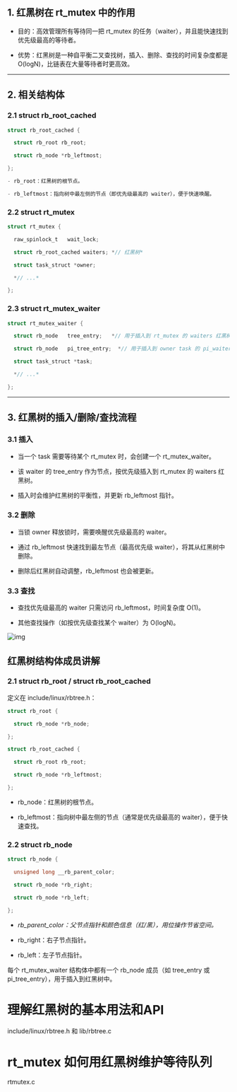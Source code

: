 ## 1. 红黑树在 rt_mutex 中的作用

- 目的：高效管理所有等待同一把 rt_mutex 的任务（waiter），并且能快速找到优先级最高的等待者。

- 优势：红黑树是一种自平衡二叉查找树，插入、删除、查找的时间复杂度都是 O(logN)，比链表在大量等待者时更高效。

------

## 2. 相关结构体

### 2.1 struct rb_root_cached

```c
struct rb_root_cached {

  struct rb_root rb_root;

  struct rb_node *rb_leftmost;

};

- rb_root：红黑树的根节点。

- rb_leftmost：指向树中最左侧的节点（即优先级最高的 waiter），便于快速唤醒。
```

### 2.2 struct rt_mutex

```c
struct rt_mutex {

  raw_spinlock_t   wait_lock;

  struct rb_root_cached waiters; *// 红黑树*

  struct task_struct *owner;

  *// ...*

};
```



### 2.3 struct rt_mutex_waiter

```c
struct rt_mutex_waiter {

  struct rb_node   tree_entry;   *// 用于插入到 rt_mutex 的 waiters 红黑树*

  struct rb_node   pi_tree_entry;  *// 用于插入到 owner task 的 pi_waiters 红黑树*

  struct task_struct *task;

  *// ...*

};
```



------

## 3. 红黑树的插入/删除/查找流程

### 3.1 插入

- 当一个 task 需要等待某个 rt_mutex 时，会创建一个 rt_mutex_waiter。

- 该 waiter 的 tree_entry 作为节点，按优先级插入到 rt_mutex 的 waiters 红黑树。

- 插入时会维护红黑树的平衡性，并更新 rb_leftmost 指针。

### 3.2 删除

- 当锁 owner 释放锁时，需要唤醒优先级最高的 waiter。

- 通过 rb_leftmost 快速找到最左节点（最高优先级 waiter），将其从红黑树中删除。

- 删除后红黑树自动调整，rb_leftmost 也会被更新。

### 3.3 查找

- 查找优先级最高的 waiter 只需访问 rb_leftmost，时间复杂度 O(1)。

- 其他查找操作（如按优先级查找某个 waiter）为 O(logN)。

![img](https://i-blog.csdnimg.cn/direct/9be7b0d9f19843da8b2c708dfa18fb4c.png)





## 红黑树结构体成员讲解

### 2.1 struct rb_root / struct rb_root_cached

定义在 include/linux/rbtree.h：

```c
struct rb_root {

  struct rb_node *rb_node;

};

struct rb_root_cached {

  struct rb_root rb_root;

  struct rb_node *rb_leftmost;

};
```

- rb_node：红黑树的根节点。

- rb_leftmost：指向树中最左侧的节点（通常是优先级最高的 waiter），便于快速查找。

### 2.2 struct rb_node

```c
struct rb_node {

  unsigned long __rb_parent_color;

  struct rb_node *rb_right;

  struct rb_node *rb_left;

};
```

- *rb_parent_color：父节点指针和颜色信息（红/黑），用位操作节省空间。*

- rb_right：右子节点指针。

- rb_left：左子节点指针。

每个 rt_mutex_waiter 结构体中都有一个 rb_node 成员（如 tree_entry 或 pi_tree_entry），用于插入到红黑树中。









# 理解红黑树的基本用法和API

include/linux/rbtree.h 和 lib/rbtree.c

# rt_mutex 如何用红黑树维护等待队列

rtmutex.c